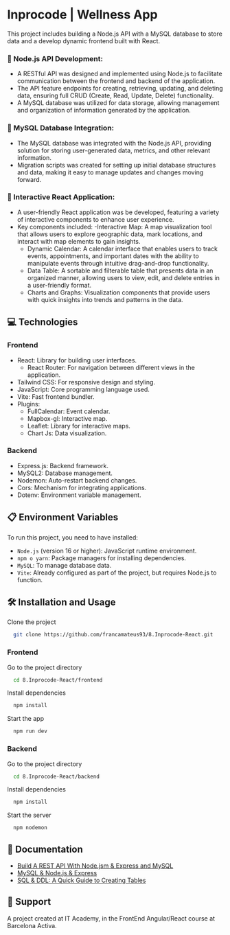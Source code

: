 # Inprocode | Wellness App

This project includes building a Node.js API with a MySQL database to store data and a develop dynamic frontend built with React.

### 📄 Node.js API Development:

- A RESTful API was designed and implemented using Node.js to facilitate communication between the frontend and backend of the application.
- The API feature endpoints for creating, retrieving, updating, and deleting data, ensuring full CRUD (Create, Read, Update, Delete) functionality.
- A MySQL database was utilized for data storage, allowing management and organization of information generated by the application.

### 📄 MySQL Database Integration:

- The MySQL database was integrated with the Node.js API, providing solution for storing user-generated data, metrics, and other relevant information.
- Migration scripts was created for setting up initial database structures and data, making it easy to manage updates and changes moving forward.

### 📄 Interactive React Application:

- A user-friendly React application was be developed, featuring a variety of interactive components to enhance user experience.
- Key components included:
  -Interactive Map: A map visualization tool that allows users to explore geographic data, mark locations, and interact with map elements to gain insights.
  - Dynamic Calendar: A calendar interface that enables users to track events, appointments, and important dates with the ability to manipulate events through intuitive drag-and-drop functionality.
  - Data Table: A sortable and filterable table that presents data in an organized manner, allowing users to view, edit, and delete entries in a user-friendly format.
  - Charts and Graphs: Visualization components that provide users with quick insights into trends and patterns in the data.

## 💻 Technologies

### Frontend

- React: Library for building user interfaces.
  - React Router: For navigation between different views in the application.
- Tailwind CSS: For responsive design and styling.
- JavaScript: Core programming language used.
- Vite: Fast frontend bundler.
- Plugins:
  - FullCalendar: Event calendar.
  - Mapbox-gl: Interactive map.
  - Leaflet: Library for interactive maps.
  - Chart Js: Data visualization.

### Backend

- Express.js: Backend framework.
- MySQL2: Database management.
- Nodemon: Auto-restart backend changes.
- Cors: Mechanism for integrating applications.
- Dotenv: Environment variable management.

## 📋 Environment Variables

To run this project, you need to have installed:

- `Node.js` (version 16 or higher): JavaScript runtime environment.
- `npm o yarn`: Package managers for installing dependencies.
- `MySQL`: To manage database data.
- `Vite`: Already configured as part of the project, but requires Node.js to function.

## 🛠️ Installation and Usage

Clone the project

```bash
  git clone https://github.com/francamateus93/8.Inprocode-React.git
```

### Frontend

Go to the project directory

```bash
  cd 8.Inprocode-React/frontend
```

Install dependencies

```bash
  npm install
```

Start the app

```bash
  npm run dev
```

### Backend

Go to the project directory

```bash
  cd 8.Inprocode-React/backend
```

Install dependencies

```bash
  npm install
```

Start the server

```bash
  npm nodemon
```

## 📘 Documentation

- [Build A REST API With Node.jsm & Express and MySQL](https://www.youtube.com/watch?v=fgTGADljAeg)
- [MySQL & Node.js & Express](https://www.youtube.com/watch?v=Hej48pi_lOc)
- [SQL & DDL: A Quick Guide to Creating Tables](https://www.sammeechward.com/a-quick-guide-to-creating-tables)

## 🤝 Support

A project created at IT Academy, in the FrontEnd Angular/React course at Barcelona Activa.
